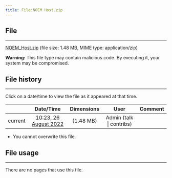 ```yaml
---
title: File:NOEM Host.zip
---
```


## File
--------

[NOEM_Host.zip](https://wiki.elecrow.com/images/2/2f/NOEM_Host.zip) (file size: 1.48 MB, MIME type: application/zip)

**Warning:** This file type may contain malicious code. By executing it, your system may be compromised.

## File history
--------

Click on a date/time to view the file as it appeared at that time.

|         |                          Date/Time                           | Dimensions  |                             User                             | Comment |
| :-----: | :----------------------------------------------------------: | :---------: | :----------------------------------------------------------: | :-----: |
| current | [10:23, 26 August 2022	](https://wiki.elecrow.com/images/2/2f/NOEM_Host.zip) | (1.48 MB) | Admin (talk \| contribs) |         |

- You cannot overwrite this file.

## File usage
--------

There are no pages that use this file.
